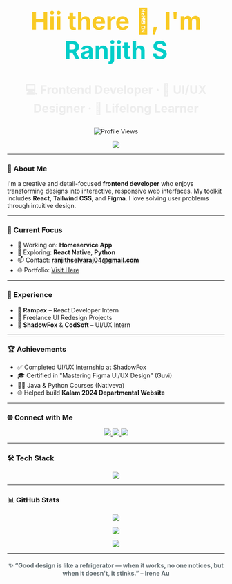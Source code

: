 <!-- 🌟 Stunning GitHub Profile README by Ranjith 🌟 -->

<h1 align="center" style="font-size: 3.5rem; color: #f9ca24;">
  Hii there 👋, I'm <span style="color:#00cec9;">Ranjith S</span>
</h1>

<h3 align="center" style="color: #1111; font-size: 1.7rem;">
  💻 Frontend Developer · 🎨 UI/UX Designer · 🌱 Lifelong Learner
</h3>

<p align="center">
  <img src="https://komarev.com/ghpvc/?username=ranjiths-17904&label=Profile%20Views&color=74b9ff&style=flat-square" alt="Profile Views" />
</p>

<p align="center">
  <img src="https://readme-typing-svg.herokuapp.com?font=Fira+Code&size=28&pause=1000&center=true&vCenter=true&width=800&lines=✨+Bringing+Design+to+Life;⚛️+React+%2B+Tailwind+Enthusiast;🌍+Building+User-Centric+Experiences" />
</p>

---

### 🚀 About Me
I'm a creative and detail-focused **frontend developer** who enjoys transforming designs into interactive, responsive web interfaces. My toolkit includes **React**, **Tailwind CSS**, and **Figma**. I love solving user problems through intuitive design.

---

### 🎯 Current Focus
- 🔭 Working on: **Homeservice App**
- 🌱 Exploring: **React Native**, **Python**
- 📫 Contact: **ranjithselvaraj04@gmail.com**
- 🌐 Portfolio: [Visit Here](https://react-portfolio-ranjiths.onrender.com/)

---

### 💼 Experience
- 🌟 **Rampex** – React Developer Intern
- 🎨 Freelance UI Redesign Projects
- 🚀 **ShadowFox** & **CodSoft** – UI/UX Intern

---

### 🏆 Achievements
- ✅ Completed UI/UX Internship at ShadowFox
- 🎓 Certified in "Mastering Figma UI/UX Design" (Guvi)
- 👨‍💻 Java & Python Courses (Nativeva)
- 🌐 Helped build **Kalam 2024 Departmental Website**

---

### 🌐 Connect with Me

<p align="center">
  <a href="https://linkedin.com/in/ranjith-s-435362277" target="_blank">
    <img src="https://img.shields.io/badge/LinkedIn-0077B5?style=for-the-badge&logo=linkedin&logoColor=white" />
  </a>
  <a href="https://fb.com/ranjith.subha.3" target="_blank">
    <img src="https://img.shields.io/badge/Facebook-3b5998?style=for-the-badge&logo=facebook&logoColor=white" />
  </a>
  <a href="https://instagram.com/kindly__fellow_rs/" target="_blank">
    <img src="https://img.shields.io/badge/Instagram-E1306C?style=for-the-badge&logo=instagram&logoColor=white" />
  </a>
</p>

---

### 🛠️ Tech Stack

<p align="center">
  <img src="https://skillicons.dev/icons?i=html,css,js,react,tailwind,figma,java,python,nodejs,express,mongodb,php,mysql,c,bootstrap" />
</p>

---

### 📊 GitHub Stats

<p align="center">
  <img src="https://github-readme-stats.vercel.app/api?username=ranjiths-17904&show_icons=true&theme=tokyonight&border_radius=10" />
</p>
<p align="center">
  <img src="https://github-readme-streak-stats.herokuapp.com/?user=ranjiths-17904&theme=tokyonight" />
</p>
<p align="center">
  <img src="https://github-readme-stats.vercel.app/api/top-langs/?username=ranjiths-17904&layout=compact&theme=tokyonight" />
</p>

---

<h4 align="center" style="color: #636e72;">
  ✨ “Good design is like a refrigerator — when it works, no one notices, but when it doesn't, it stinks.” – Irene Au
</h4>
